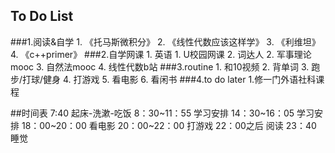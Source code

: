 ## To Do List

###1.阅读&自学
    1. 《托马斯微积分》
    2. 《线性代数应该这样学》
    3. 《利维坦》
    4. 《c++primer》
###2.自学网课
    1. 英语
       1. U校园网课
       2. 词达人
    2. 军事理论mooc
    3. 自然法mooc
    4. 线性代数b站
###3.routine
    1. 和10视频
    2. 背单词
    3. 跑步/打球/健身
    4. 打游戏
    5. 看电影
    6. 看闲书
###4.to do later
    1.修一门外语社科课程


##时间表
7:40    起床-洗漱-吃饭
8：30~11：55    学习安排
14：30~16：05   学习安排
18：00~20：00   看电影
20：00~22：00   打游戏
22：00之后  阅读
23：40  睡觉
